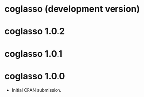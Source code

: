 # coglasso (development version)

# coglasso 1.0.2

# coglasso 1.0.1

# coglasso 1.0.0

* Initial CRAN submission.
